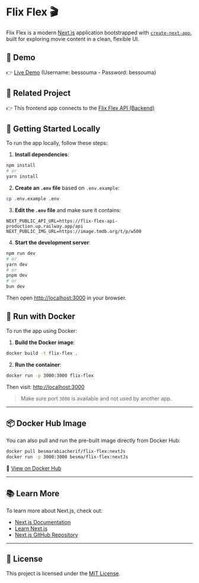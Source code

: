 # Flix Flex 🎬

Flix Flex is a modern [Next.js](https://nextjs.org) application bootstrapped with [`create-next-app`](https://nextjs.org/docs/app/api-reference/cli/create-next-app), built for exploring movie content in a clean, flexible UI.

## 🔗 Demo

👉 [Live Demo](https://flex-flex-web-app.vercel.app)
(Username: bessouma - Password: bessouma)

## 🧩 Related Project

👉 This frontend app connects to the [Flix Flex API (Backend)](https://github.com/BesmaSmile/flix-flex-api)


## 🚀 Getting Started Locally

To run the app locally, follow these steps:

1. **Install dependencies**:

```bash
npm install
# or
yarn install
```

2. **Create an `.env` file** based on `.env.example`:

```bash
cp .env.example .env
```

3. **Edit the `.env` file** and make sure it contains:

```
NEXT_PUBLIC_API_URL=https://flix-flex-api-production.up.railway.app/api
NEXT_PUBLIC_IMG_URL=https://image.tmdb.org/t/p/w500
```

4. **Start the development server**:

```bash
npm run dev
# or
yarn dev
# or
pnpm dev
# or
bun dev
```

Then open [http://localhost:3000](http://localhost:3000) in your browser.


## 🐳 Run with Docker

To run the app using Docker:

1. **Build the Docker image**:

```bash
docker build -t flix-flex .
```

2. **Run the container**:

```bash
docker run -p 3000:3000 flix-flex
```

Then visit: [http://localhost:3000](http://localhost:3000)

> Make sure port `3000` is available and not used by another app.

---

## 📦 Docker Hub Image

You can also pull and run the pre-built image directly from Docker Hub:

```bash
docker pull besmarabiacherif/flix-flex:nextJs
docker run -p 3000:3000 besma/flix-flex:nextJs
```

🔗 [View on Docker Hub](https://hub.docker.com/r/besmarabiacherif/flix-flex)

---

## 📚 Learn More

To learn more about Next.js, check out:

- [Next.js Documentation](https://nextjs.org/docs)
- [Learn Next.js](https://nextjs.org/learn)
- [Next.js GitHub Repository](https://github.com/vercel/next.js)

---

## 🧾 License

This project is licensed under the [MIT License](LICENSE).

